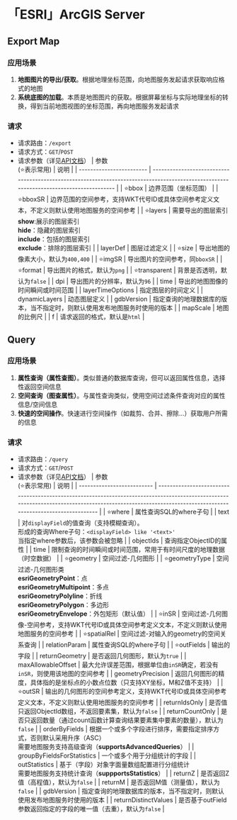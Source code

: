 # 「ESRI」ArcGIS Server

## Export Map

### 应用场景

1. **地图图片的导出/获取**。根据地理坐标范围，向地图服务发起请求获取响应格式的地图
2. **系统底图的加载**。本质是地图图片的获取。根据屏幕坐标与实际地理坐标的转换，得到当前地图视图的坐标范围，再向地图服务发起请求

### 请求

- 请求路由：`/export`
- 请求方式：`GET`/`POST`
- 请求参数（详见[API文档](https://developers.arcgis.com/rest/services-reference/enterprise/export-map.htm)）
  | 参数<br>(:star:表示常用) | 说明                                                                                                                                    |
  | ------------------------ | --------------------------------------------------------------------------------------------------------------------------------------- |
  | :star:bbox               | 边界范围（坐标范围）                                                                                                                    |
  | :star:bboxSR             | 边界范围的空间参考，支持WKT代号ID或具体空间参考定义文本，不定义则默认使用地图服务的空间参考                                             |
  | :star:layers             | 需要导出的图层索引<br>**show**:展示的图层索引<br>**hide**：隐藏的图层索引<br>**include**：包括的图层索引<br>**exclude**：排除的图层索引 |
  | layerDef                 | 图层过滤定义                                                                                                                            |
  | :star:size               | 导出地图的像素大小，默认为`400,400`                                                                                                     |
  | :star:imgSR              | 导出图片的空间参考，同`bboxSR`                                                                                                          |
  | :star:format             | 导出图片的格式，默认为`png`                                                                                                             |
  | :star:transparent        | 背景是否透明，默认为`false`                                                                                                             |
  | dpi                      | 导出图片的分辨率，默认为`96`                                                                                                            |
  | time                     | 导出的地图图像的时间瞬间或时间范围                                                                                                      |
  | layerTimeOptions         | 指定图层的时间定义                                                                                                                      |
  | dynamicLayers            | 动态图层定义                                                                                                                            |
  | gdbVersion               | 指定查询的地理数据库的版本，当不指定时，则默认使用发布地图服务时使用的版本                                                              |
  | mapScale                 | 地图的比例尺                                                                                                                            |
  | f                        | 请求返回的格式，默认是`html`                                                                                                            |

## Query

### 应用场景

1. **属性查询（属性查图）**。类似普通的数据库查询，但可以返回属性信息，选择性返回空间信息
2. **空间查询（图查属性）**。与属性查询类似，使用空间过滤条件查询对应的属性信息/空间信息
3. **快速的空间操作**。快速进行空间操作（如裁剪、合并、擦除...）获取用户所需的信息

### 请求

- 请求路由：`/query`
- 请求方式：`GET`/`POST`
- 请求参数（详见[API文档](https://developers.arcgis.com/rest/services-reference/enterprise/query-map-service-layer-.htm)）
  | 参数<br>(:star:表示常用)   | 说明                                                                                                                                                                                                      |
  | -------------------------- | --------------------------------------------------------------------------------------------------------------------------------------------------------------------------------------------------------- |
  | :star:where                | 属性查询SQL的where子句                                                                                                                                                                                    |
  | text                       | 对`displayField`的值查询（支持模糊查询）。<br>形成的查询Where子句：`<displayField> like '<text>'`<br>当指定where参数后，该参数会被忽略                                                                    |
  | objectIds                  | 查询指定ObjectID的属性                                                                                                                                                                                    |
  | time                       | 限制查询的时间瞬间或时间范围，常用于有时间尺度的地理数据（时空数据）                                                                                                                                      |
  | :star:geometry             | 空间过滤-几何图形                                                                                                                                                                                         |
  | :star:geometryType         | 空间过滤-几何图形类<br>**esriGeometryPoint**：点<br>**esriGeometryMultipoint**：多点<br>**esriGeometryPolyline**：折线<br>**esriGeometryPolygon**：多边形<br>**esriGeometryEnvelope**：外包矩形（默认值） |
  | :star:inSR                 | 空间过滤-几何图像-空间参考，支持WKT代号ID或具体空间参考定义文本，不定义则默认使用地图服务的空间参考                                                                                                       |
  | :star:spatialRel           | 空间过滤-对输入的geometry的空间关系查询                                                                                                                                                                   |
  | relationParam              | 属性查询SQL的where子句                                                                                                                                                                                    |
  | :star:outFields            | 输出的字段                                                                                                                                                                                                |
  | returnGeometry             | 是否返回几何图形，默认为`true`                                                                                                                                                                            |
  | maxAllowableOffset         | 最大允许误差范围，根据单位由`inSR`确定，若没有`inSR`，则使用该地图的空间参考                                                                                                                              |
  | geometryPrecision          | 返回几何图形的精度，具体指的是坐标点的小数点位数（只支持XY坐标，M和Z值不支持）                                                                                                                            |
  | :star:outSR                | 输出的几何图形的空间参考定义，支持WKT代号ID或具体空间参考定义文本，不定义则默认使用地图服务的空间参考                                                                                                     |
  | returnIdsOnly              | 是否值只返回ObjectId数组，不返回要素集，默认为`false`                                                                                                                                                     |
  | returnCountOnly            | 是否只返回数量（通过count函数计算查询结果要素集中要素的数量），默认为`false`                                                                                                                              |
  | orderByFields              | 根据一个或多个字段进行排序，需要指定排序方式，否则默认采用升序（ASC）<br>需要地图服务支持高级查询（**supportsAdvancedQueries**）                                                                          |
  | groupByFieldsForStatistics | 一个或多个用于分组统计的字段                                                                                                                                                                              |
  | outStatistics              | 基于（字段）对象字面量数组配置进行分组统计<br>需要地图服务支持统计查询（**suppportsStatistics**）                                                                                                         |
  | returnZ                    | 是否返回Z值（高程值），默认为`false`                                                                                                                                                                      |
  | returnM                    | 是否返回M值（测量值），默认为`false`                                                                                                                                                                      |
  | gdbVersion                 | 指定查询的地理数据库的版本，当不指定时，则默认使用发布地图服务时使用的版本                                                                                                                                |
  | returnDistinctValues       | 是否基于outField参数返回指定的字段的唯一值（去重），默认为`false`                                                                                                                                         |
